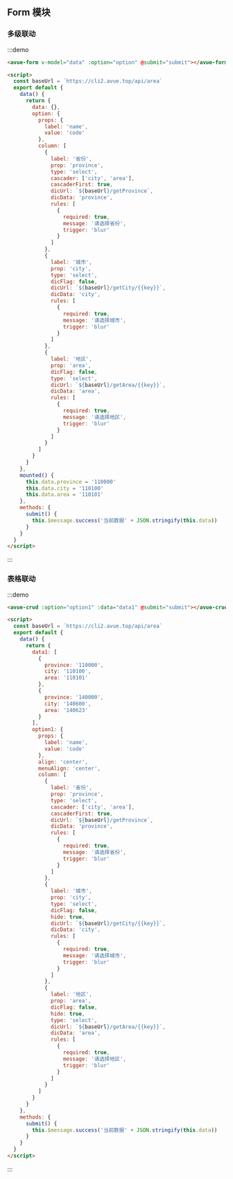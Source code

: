 <script>
const baseUrl = `https://cli2.avue.top/api/area`;
export default {
 data() {
      return {
        data:{},
        data1:[
            {
                province:"110000",
                city:"110100",
                area:"110101"
            },{
                province:"140000",
                city:"140600",
                area:"140623"
            }
         ],
         option:{
            props: {
                label: 'name',
                value: 'code'
            },
            column: [ {
                label: '省份',
                prop: 'province',
                type: 'select',
                cascader: ['city', 'area'],
                cascaderFirst: true,
                dicUrl: `${baseUrl}/getProvince`,
                dicData: 'province',
                rules: [{
                    required: true,
                    message: "请选择省份",
                    trigger: "blur"
                }]
            }, {
                label: '城市',
                prop: 'city',
                type: 'select',
                dicFlag: false,
                dicUrl: `${baseUrl}/getCity/{{key}}`,
                dicData: 'city',
                rules: [{
                    required: true,
                    message: "请选择城市",
                    trigger: "blur"
                }]
            }, {
                label: '地区',
                prop: 'area',
                dicFlag: false,
                type: 'select',
                dicUrl: `${baseUrl}/getArea/{{key}}`,
                dicData: 'area',
                rules: [{
                    required: true,
                    message: "请选择地区",
                    trigger: "blur"
                }]
            }]
        },
        option1:{
            props: {
                label: 'name',
                value: 'code'
            },
            align:'center',
            menuAlign:'center',
            column: [ {
                label: '省份',
                prop: 'province',
                type: 'select',
                cascader: ['city', 'area'],
                cascaderFirst: true,
                dicUrl: `${baseUrl}/getProvince`,
                dicData: 'province',
                rules: [{
                    required: true,
                    message: "请选择省份",
                    trigger: "blur"
                }]
            }, {
                label: '城市',
                prop: 'city',
                type: 'select',
                dicFlag: false,
                hide:true,
                dicUrl: `${baseUrl}/getCity/{{key}}`,
                dicData: 'city',
                rules: [{
                    required: true,
                    message: "请选择城市",
                    trigger: "blur"
                }]
            }, {
                label: '地区',
                prop: 'area',
                dicFlag: false,
                hide:true,
                type: 'select',
                dicUrl: `${baseUrl}/getArea/{{key}}`,
                dicData: 'area',
                rules: [{
                    required: true,
                    message: "请选择地区",
                    trigger: "blur"
                }]
            }]
        }
      }
    },
    created(){
    },
    mounted(){
      this.data.province = '110000'
      this.data.city = '110100'
      this.data.area = '110101'
    },
    methods: {
     submit(){
       this.$message.success('当前数据'+JSON.stringify(this.data))
     }
    }
}
</script>

<style>

</style>

## Form 模块

### 多级联动

:::demo

```html
<avue-form v-model="data" :option="option" @submit="submit"></avue-form>

<script>
  const baseUrl = `https://cli2.avue.top/api/area`
  export default {
    data() {
      return {
        data: {},
        option: {
          props: {
            label: 'name',
            value: 'code'
          },
          column: [
            {
              label: '省份',
              prop: 'province',
              type: 'select',
              cascader: ['city', 'area'],
              cascaderFirst: true,
              dicUrl: `${baseUrl}/getProvince`,
              dicData: 'province',
              rules: [
                {
                  required: true,
                  message: '请选择省份',
                  trigger: 'blur'
                }
              ]
            },
            {
              label: '城市',
              prop: 'city',
              type: 'select',
              dicFlag: false,
              dicUrl: `${baseUrl}/getCity/{{key}}`,
              dicData: 'city',
              rules: [
                {
                  required: true,
                  message: '请选择城市',
                  trigger: 'blur'
                }
              ]
            },
            {
              label: '地区',
              prop: 'area',
              dicFlag: false,
              type: 'select',
              dicUrl: `${baseUrl}/getArea/{{key}}`,
              dicData: 'area',
              rules: [
                {
                  required: true,
                  message: '请选择地区',
                  trigger: 'blur'
                }
              ]
            }
          ]
        }
      }
    },
    mounted() {
      this.data.province = '110000'
      this.data.city = '110100'
      this.data.area = '110101'
    },
    methods: {
      submit() {
        this.$message.success('当前数据' + JSON.stringify(this.data))
      }
    }
  }
</script>
```

:::

### 表格联动

:::demo

```html
<avue-crud :option="option1" :data="data1" @submit="submit"></avue-crud>

<script>
  const baseUrl = `https://cli2.avue.top/api/area`
  export default {
    data() {
      return {
        data1: [
          {
            province: '110000',
            city: '110100',
            area: '110101'
          },
          {
            province: '140000',
            city: '140600',
            area: '140623'
          }
        ],
        option1: {
          props: {
            label: 'name',
            value: 'code'
          },
          align: 'center',
          menuAlign: 'center',
          column: [
            {
              label: '省份',
              prop: 'province',
              type: 'select',
              cascader: ['city', 'area'],
              cascaderFirst: true,
              dicUrl: `${baseUrl}/getProvince`,
              dicData: 'province',
              rules: [
                {
                  required: true,
                  message: '请选择省份',
                  trigger: 'blur'
                }
              ]
            },
            {
              label: '城市',
              prop: 'city',
              type: 'select',
              dicFlag: false,
              hide: true,
              dicUrl: `${baseUrl}/getCity/{{key}}`,
              dicData: 'city',
              rules: [
                {
                  required: true,
                  message: '请选择城市',
                  trigger: 'blur'
                }
              ]
            },
            {
              label: '地区',
              prop: 'area',
              dicFlag: false,
              hide: true,
              type: 'select',
              dicUrl: `${baseUrl}/getArea/{{key}}`,
              dicData: 'area',
              rules: [
                {
                  required: true,
                  message: '请选择地区',
                  trigger: 'blur'
                }
              ]
            }
          ]
        }
      }
    },
    methods: {
      submit() {
        this.$message.success('当前数据' + JSON.stringify(this.data))
      }
    }
  }
</script>
```

:::
